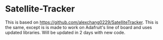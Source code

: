 # Satellite-Tracker

This is based on https://github.com/alexchang0229/SatelliteTracker. 
This is the same, except is is made to work on Adafruit's line of board and uses updated libraries. Will be updated in 2 days with new code.
